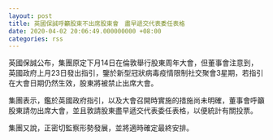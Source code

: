 ```yaml
---
layout: post
title: 英國保誠呼籲股東不出席股東會　盡早遞交代表委任表格
date: 2020-04-02 20:06:49.000000000 +08:00
categories: rss
---
```


英國保誠公布，集團原定下月14日在倫敦舉行股東周年大會，但董事會注意到，英國政府上月23日發出指引，鑒於新型冠狀病毒疫情限制社交聚會3星期，若指引在大會日期仍然生效，股東將被禁止出席大會。

集團表示，鑑於英國政府指引，以及大會召開時實施的措施尚未明確，董事會呼籲股東請勿出席大會，並且敦請股東盡早遞交代表委任表格，以便統計有關投票。

集團又說，正密切監察形勢發展，並將適時確定最終安排。
